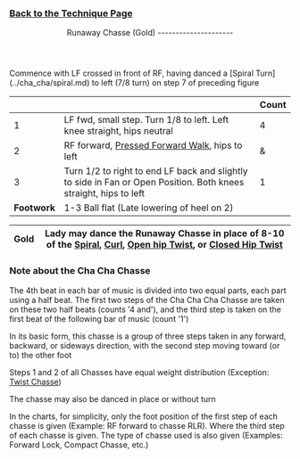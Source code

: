 ### [ Back to the Technique Page](../technique.md)

 <header>Runaway Chasse (Gold)
---------------------

 </header>Commence with LF crossed in front of RF, having danced a [Spiral Turn](../cha_cha/spiral.md) to left (7/8 turn) on step 7 of preceding figure

 |  |  | Count |
|---|---|---|
| 1 | LF fwd, small step. Turn 1/8 to left. Left knee straight, hips neutral | 4 |
| 2 | RF forward, [Pressed Forward Walk](cr_pressed__fwd_walk.md), hips to left | &amp; |
| 3 | Turn 1/2 to right to end LF back and slightly to side in Fan or Open Position. Both knees straight, hips to left | 1 |
| **Footwork** | 1-3 Ball flat (Late lowering of heel on 2) |  |

 | Gold | Lady may dance the Runaway Chasse in place of 8-10 of the [Spiral](../cha_cha/spiral.md), [Curl](../cha_cha/spiral.md#curl), [Open hip Twist](../cha_cha/open_hip.md), or [Closed Hip Twist](../cha_cha/closed_hip.md) |
|---|---|

### Note about the Cha Cha Chasse

The 4th beat in each bar of music is divided into two equal parts, each part using a half beat. The first two steps of the Cha Cha Cha Chasse are taken on these two half beats (counts '4 and'), and the third step is taken on the first beat of the following bar of music (count '1')  
   
 In its basic form, this chasse is a group of three steps taken in any forward, backward, or sideways direction, with the second step moving toward (or to) the other foot  
   
 Steps 1 and 2 of all Chasses have equal weight distribution (Exception: [Twist Chasse](c_twist_chasse.md))  
   
 The chasse may also be danced in place or without turn  
   
 In the charts, for simplicity, only the foot position of the first step of each chasse is given (Example: RF forward to chasse RLR). Where the third step of each chasse is given. The type of chasse used is also given (Examples: Forward Lock, Compact Chasse, etc.)